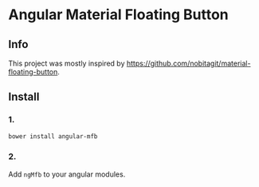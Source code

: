 # Angular Material Floating Button

## Info

This project was mostly inspired by https://github.com/nobitagit/material-floating-button.

## Install

### 1.

```bash
bower install angular-mfb
```

### 2.

Add `ngMfb` to your angular modules.
